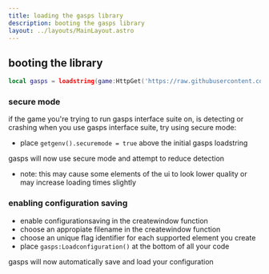 ```yaml
---
title: loading the gasps library
description: booting the gasps library
layout: ../layouts/MainLayout.astro
---
```


## booting the library

```lua
local gasps = loadstring(game:HttpGet('https://raw.githubusercontent.com/gasps/gaspsUI/main/source'))()
```

### secure mode

if the game you're trying to run gasps interface suite on, is detecting or crashing when you use gasps interface suite, try using secure mode:

- place `getgenv().securemode = true` above the initial gasps loadstring

gasps will now use secure mode and attempt to reduce detection

- note: this may cause some elements of the ui to look lower quality or may increase loading times slightly

### enabling configuration saving

- enable configurationsaving in the createwindow function
- choose an appropiate filename in the createwindow function
- choose an unique flag identifier for each supported element you create
- place `gasps:Loadconfiguration()` at the bottom of all your code

gasps will now automatically save and load your configuration
